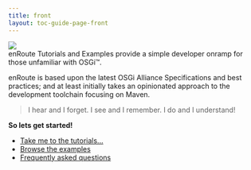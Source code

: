 ```yaml
---
title: front 
layout: toc-guide-page-front
---
```


<img src="/img/front-page-1000.jpg">

<br>
enRoute Tutorials and Examples provide a simple developer onramp for those unfamiliar with OSGi™. 

enRoute is based upon the latest OSGi Alliance Specifications and best practices; and at least initially takes an opinionated approach to the development toolchain focusing on Maven.

> I hear and I forget. I see and I remember. I do and I understand!

**So lets get started!**

* [Take me to the tutorials...](Tutorial)
* [Browse the examples](Examples)
* [Frequently asked questions](FAQ)
